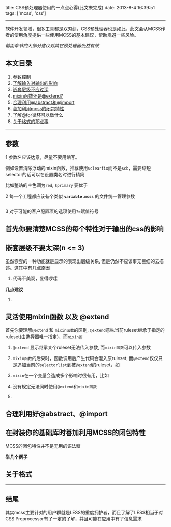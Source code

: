 title: CSS预处理器使用的一点点心得(此文未完成)
date: 2013-8-4 16:39:51
tags: ['mcss', 'css']

---

软件开发领域，很多工具都是双刃剑，CSS预处理器也是如此，此文会从MCSS作者的使用角度提供一些使用MCSS的基本建议，帮助规避一些风险。

_前面章节的大部分建议对其它预处理器仍然有效_

<!--more-->

## 本文目录

1. [参数控制](#var)
2. [了解输入对输出的影响](#outport)
3. [嵌套层级不应过深](#nest)
4. [mixin函数还是@extend?](#mixin)
5. [合理利用@abstract和@import](#abstract)
6. [善加利用mcss的闭包特性](#closure)
7. [了解@for循环可以做什么](#for)
8. [关于格式的那点事](#format)




--------------

<a name='var'></a>
## 参数

1 参数名应该达意，尽量不要用缩写。

  例如设置清除浮动的mixin函数，推荐使用`$clearfix`而不是`$cb`，需要缩短selector的话可以在设置类名时进行精简

  比如整站的主色调为`red`, `$primary` 要优于


2 每一个工程都应该有个类似 __`variable.mcss`__ 的文件统一管理参数

  ```

  ```
3 对于可能的客户配置项的选项使用`?=`赋值符号




<a name='var'></a>
## 首先你要清楚MCSS的每个特性对于输出的css的影响


<a name='var'></a>
## 嵌套层级不要太深(n <= 3)

虽然嵌套的一种功能就是显示的表现出层级关系, 但是仍然不应该事无巨细的去描述。这其中有几点原因

1. 代码不美观，显得啰嗦


__几点建议__

1.




<a name='var'></a>
## 灵活使用mixin函数 以及 @extend

首先你要理解`@extend` 和 `mixin函数`的区别, `@extend`意味当前ruleset继承于指定的ruleset(由选择器唯一指定)，而`mixin函`

1. `@extend` 显示继承某个ruleset无法传入参数, 而`mixin函数`可以传入参数

2. `mixin函数`的后果时，函数调用后产生代码会混入原ruleset, 而`@extend`仅仅只是追加当前的`selectorlist`到被`@extend`的ruleset，如

3. `mixin`在一个变量会造成多个影响时很有用，比如

4. 没有规定无法同时使用`@extend`和`mixin函数`

5.


<a name='var'></a>
## 合理利用好@abstract、@import



<a name='var'></a>
## 在封装你的基础库时善加利用MCSS的闭包特性

MCSS的闭包特性并不是无用的语法糖


__举几个例子__



## 关于格式


------------------

## 结尾

其实mcss主要针对的用户群就是LESS的重度拥护者，而且了解了LESS相当于对CSS Preprocessor有了一定的了解，并且可能在应用中有了信息需求
